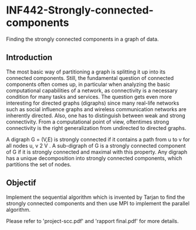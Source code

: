 # INF442-Strongly-connected-components
Finding the strongly connected components in a graph of data.

Introduction
-----------------------
The most basic way of partitioning a graph is splitting it up into its connected components. 
Still, the fundamental question of connected components often comes up, in
particular when analyzing the basic computational capabilities of a network, as connectivity is a necessary
condition for many tasks and services. The question gets even more interesting for directed graphs
(digraphs) since many real-life networks such as social influence graphs and wireless communication
networks are inherently directed. Also, one has to distinguish between weak and strong connectivity.
From a computational point of view, oftentimes strong connectivity is the right generalization from
undirected to directed graphs.

A digraph G = (V,E) is strongly connected if it contains a path from u to v for all nodes u, v 2 V .
A sub-digraph of G is a strongly connected component of G if it is strongly connected and maximal
with this property. Any digraph has a unique decomposition into strongly connected components, which
partitions the set of nodes.

Objectif
---------------------
Implement the sequential algorithm which is invented by Tarjan to find the strongly connected components 
and then use MPI to implement the parallel algorithm.

Please refer to 'project-scc.pdf' and 'rapport final.pdf' for more details.
